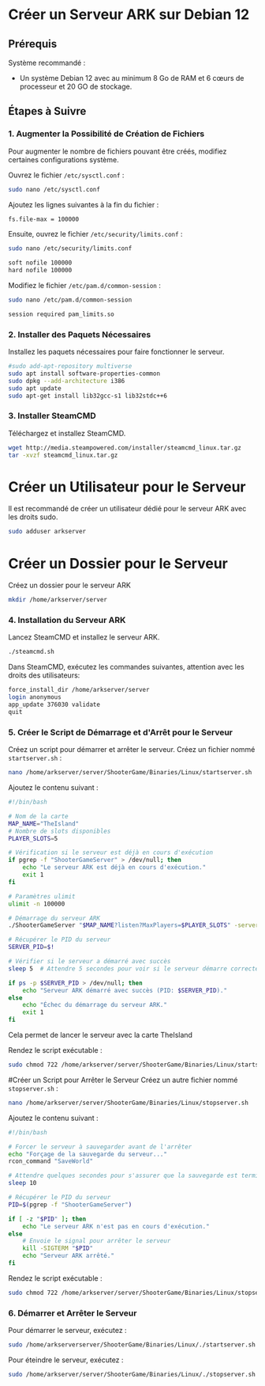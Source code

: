# Créer un Serveur ARK sur Debian 12

## Prérequis
Système recommandé :
   - Un système Debian 12 avec au minimum 8 Go de RAM et 6 cœurs de processeur et 20 GO de stockage.



## Étapes à Suivre

### 1. Augmenter la Possibilité de Création de Fichiers
Pour augmenter le nombre de fichiers pouvant être créés, modifiez certaines configurations système.

Ouvrez le fichier `/etc/sysctl.conf` :
```bash
sudo nano /etc/sysctl.conf
```

Ajoutez les lignes suivantes à la fin du fichier :
```bash
fs.file-max = 100000
```

Ensuite, ouvrez le fichier `/etc/security/limits.conf` :
```bash
sudo nano /etc/security/limits.conf
```
```bash
soft nofile 100000
hard nofile 100000
```

Modifiez le fichier `/etc/pam.d/common-session` :
```bash
sudo nano /etc/pam.d/common-session
```
```bash
session required pam_limits.so
```
### 2. Installer des Paquets Nécessaires
Installez les paquets nécessaires pour faire fonctionner le serveur.

```bash
#sudo add-apt-repository multiverse
sudo apt install software-properties-common
sudo dpkg --add-architecture i386
sudo apt update
sudo apt-get install lib32gcc-s1 lib32stdc++6
```

### 3. Installer SteamCMD
Téléchargez et installez SteamCMD.
```bash
wget http://media.steampowered.com/installer/steamcmd_linux.tar.gz
tar -xvzf steamcmd_linux.tar.gz
```
# Créer un Utilisateur pour le Serveur
Il est recommandé de créer un utilisateur dédié pour le serveur ARK avec les droits sudo.
```bash
sudo adduser arkserver
```
# Créer un Dossier pour le Serveur
Créez un dossier pour le serveur ARK
```bash
mkdir /home/arkserver/server
```

### 4. Installation du Serveur ARK
Lancez SteamCMD et installez le serveur ARK.
```bash
./steamcmd.sh
```
Dans SteamCMD, exécutez les commandes suivantes, attention avec les droits des utilisateurs:
```bash
force_install_dir /home/arkserver/server
login anonymous
app_update 376030 validate
quit
```
### 5. Créer le Script de Démarrage et d'Arrêt pour le Serveur
Créez un script pour démarrer et arrêter le serveur. Créez un fichier nommé `startserver.sh` :
```bash
nano /home/arkserver/server/ShooterGame/Binaries/Linux/startserver.sh
```
Ajoutez le contenu suivant :
```bash
#!/bin/bash

# Nom de la carte 
MAP_NAME="TheIsland"
# Nombre de slots disponibles
PLAYER_SLOTS=5

# Vérification si le serveur est déjà en cours d'exécution
if pgrep -f "ShooterGameServer" > /dev/null; then
    echo "Le serveur ARK est déjà en cours d'exécution."
    exit 1
fi

# Paramètres ulimit
ulimit -n 100000

# Démarrage du serveur ARK
./ShooterGameServer "$MAP_NAME?listen?MaxPlayers=$PLAYER_SLOTS" -server -log &

# Récupérer le PID du serveur
SERVER_PID=$!

# Vérifier si le serveur a démarré avec succès
sleep 5  # Attendre 5 secondes pour voir si le serveur démarre correctement

if ps -p $SERVER_PID > /dev/null; then
    echo "Serveur ARK démarré avec succès (PID: $SERVER_PID)."
else
    echo "Échec du démarrage du serveur ARK."
    exit 1
fi
```
Cela permet de lancer le serveur avec la carte TheIsland

Rendez le script exécutable :
```bash
sudo chmod 722 /home/arkserver/server/ShooterGame/Binaries/Linux/startserver.sh
```
#Créer un Script pour Arrêter le Serveur
Créez un autre fichier nommé `stopserver.sh` :
```bash
nano /home/arkserver/server/ShooterGame/Binaries/Linux/stopserver.sh
```
Ajoutez le contenu suivant :
```bash
#!/bin/bash

# Forcer le serveur à sauvegarder avant de l'arrêter
echo "Forçage de la sauvegarde du serveur..."
rcon_command "SaveWorld"

# Attendre quelques secondes pour s'assurer que la sauvegarde est terminée
sleep 10

# Récupérer le PID du serveur
PID=$(pgrep -f "ShooterGameServer")

if [ -z "$PID" ]; then
    echo "Le serveur ARK n'est pas en cours d'exécution."
else
    # Envoie le signal pour arrêter le serveur
    kill -SIGTERM "$PID"
    echo "Serveur ARK arrêté."
fi
```
Rendez le script exécutable :
```bash
sudo chmod 722 /home/arkserver/server/ShooterGame/Binaries/Linux/stopserver.sh
```

### 6. Démarrer et Arrêter le Serveur
Pour démarrer le serveur, exécutez :
```bash
sudo /home/arkserverserver/ShooterGame/Binaries/Linux/./startserver.sh
```
Pour éteindre le serveur, exécutez :
```bash
sudo /home/arkserver/server/ShooterGame/Binaries/Linux/./stopserver.sh
```
